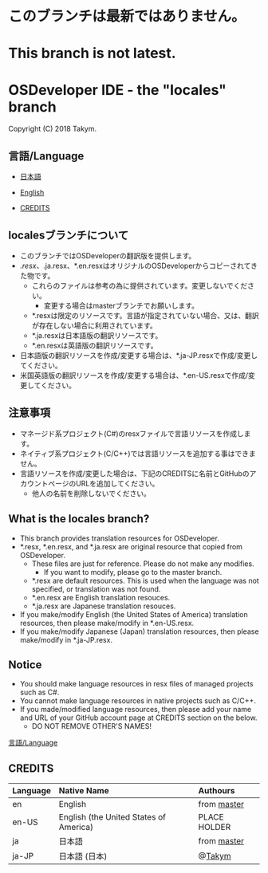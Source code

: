 # このブランチは最新ではありません。
# This branch is not latest.
# OSDeveloper IDE - the "locales" branch
Copyright (C) 2018 Takym.

## <a id="lang">言語/Language</a>
* [日本語](#ja_top)
* [English](#en_top)

* [CREDITS](#credits)

<!-- 日本語 -->
## <a id="ja_top">localesブランチについて</a>
- このブランチではOSDeveloperの翻訳版を提供します。
- *.resx、*.ja.resx、*.en.resxはオリジナルのOSDeveloperからコピーされてきた物です。
	- これらのファイルは参考の為に提供されています。変更しないでください。
		- 変更する場合はmasterブランチでお願いします。
	- *.resxは限定のリソースです。言語が指定されていない場合、又は、翻訳が存在しない場合に利用されています。
	- *.ja.resxは日本語版の翻訳リソースです。
	- *.en.resxは英語版の翻訳リソースです。
- 日本語版の翻訳リソースを作成/変更する場合は、*.ja-JP.resxで作成/変更してください。
- 米国英語版の翻訳リソースを作成/変更する場合は、*.en-US.resxで作成/変更してください。

## 注意事項
- マネージド系プロジェクト(C#)のresxファイルで言語リソースを作成します。
- ネイティブ系プロジェクト(C/C++)では言語リソースを追加する事はできません。
- 言語リソースを作成/変更した場合は、下記のCREDITSに名前とGitHubのアカウントページのURLを追加してください。
	- 他人の名前を削除しないでください。


<!-- English -->
## <a id="en_top">What is the locales branch?</a>
- This branch provides translation resources for OSDeveloper.
- *.resx, *.en.resx, and *.ja.resx are original resource that copied from OSDeveloper.
	- These files are just for reference. Please do not make any modifies.
		- If you want to modify, please go to the master branch.
	- *.resx are default resources. This is used when the language was not specified, or translation was not found.
	- *.en.resx are English translation resouces.
	- *.ja.resx are Japanese translation resouces.
- If you make/modify English (the United States of America) translation resources, then please make/modify in *.en-US.resx.
- If you make/modify Japanese (Japan) translation resources, then please make/modify in *.ja-JP.resx.

## Notice
- You should make language resources in resx files of managed projects such as C#.
- You cannot make language resources in native projects such as C/C++.
- If you made/modified language resources, then please add your name and URL of your GitHub account page at CREDITS section on the below.
	- DO NOT REMOVE OTHER'S NAMES!


[言語/Language](#lang)

<!-- CREDITS -->
## <a id="credits">CREDITS</a>
|Language|Native Name|Authours|
|:--|:--|:--|
|en|English|from [master](https://github.com/Takym/OSDeveloper/tree/master)|
|en-US|English (the United States of America)|PLACE HOLDER|
|ja|日本語|from [master](https://github.com/Takym/OSDeveloper/tree/master)|
|ja-JP|日本語 (日本)|@[Takym](https://github.com/Takym/)|
